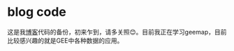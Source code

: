 # blog code

  这是我[博客](https://www.cnblogs.com/BoreJ/)代码的备份，初来乍到，请多关照😊。目前我正在学习geemap，目前比较感兴趣的就是GEE中各种数据的应用。
